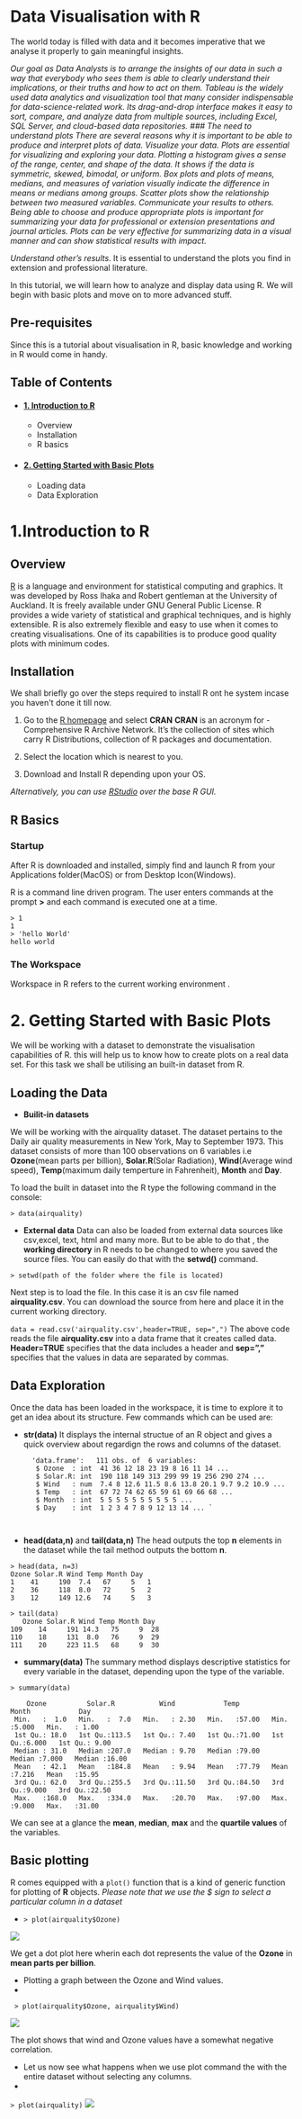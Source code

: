 

# Data Visualisation with R

The world today is filled with data and it becomes imperative that we analyse it properly to gain meaningful insights.  



*Our goal as Data Analysts is to arrange the insights of our data in such a way that everybody who sees them is able to clearly understand their implications, or their truths and how to act on them.
Tableau is the widely used data analytics and visualization tool that many consider indispensable for data-science-related work. Its drag-and-drop interface makes it easy to sort, compare, and analyze data from multiple sources, including Excel, SQL Server, and cloud-based data repositories.*
*### The need to understand plots
There are several reasons why it is important to be able to produce and interpret plots of data.
_Visualize your data_. Plots are essential for visualizing and exploring your data. Plotting a histogram gives a sense of the range, center, and shape of the data. It shows if the data is symmetric, skewed, bimodal, or uniform. Box plots and plots of means, medians, and measures of variation visually indicate the difference in means or medians among groups. Scatter plots show the relationship between two measured variables.
_Communicate your results to others_. Being able to choose and produce appropriate plots is important for summarizing your data for professional or extension presentations and journal articles. Plots can be very effective for summarizing data in a visual manner and can show statistical results with impact.*

_Understand other’s results_. It is essential to understand the plots you find in extension and professional literature.

In this tutorial, we will learn how to analyze and display data using R. We will begin with basic plots and move on to more advanced stuff.


## Pre-requisites
Since this is a tutorial about visualisation in R, basic knowledge and working in R would come in handy.

## Table of Contents

-   #### [1. Introduction to R](https://stackedit.io/app#introduction-to-r)
    
    -   Overview
    -   Installation
    -  R basics
-   #### [2. Getting Started with Basic Plots](https://stackedit.io/app#getting-started)
    
    -   Loading data
    -   Data Exploration


# <a name="introduction-to-r"></a>1.Introduction to R

## Overview

[R](https://www.r-project.org/about.html) is a language and environment for statistical computing and graphics. It was developed by Ross Ihaka and Robert gentleman at the University of Auckland. It is freely available under GNU General Public License.
R provides a wide variety of statistical and graphical techniques, and is highly extensible. R is also extremely flexible and easy to use when it comes to creating visualisations. One of its capabilities is to produce good quality plots with minimum codes.

## Installation

We shall briefly go over the steps required to install R ont he system incase you haven't done it till now.

 1.   Go to the [R homepage](https://www.r-project.org/) and select **CRAN**
 **CRAN** is an acronym for -  Comprehensive R Archive Network. It’s the collection of sites which carry R Distributions, collection of R packages and documentation.
 
 2. Select the location which is nearest to you.
 3. Download and Install R depending upon your OS.
 
 *Alternatively, you can use [RStudio](http://www.rstudio.com/) over the base R GUI.*
 
 

## R Basics

### Startup
After R is downloaded and installed, simply find and launch R from your Applications folder(MacOS) or from Desktop Icon(Windows).

R is a command line driven program. The user enters commands at the prompt **>** and each command is executed one at a time.

    > 1
    1
    > 'hello World'
    hello world

###  The Workspace

Workspace in R refers to the current working environment . 

# <a name="getting-started"></a>2. Getting Started with Basic Plots

We will be working with a dataset to demonstrate the visualisation capabilities of R. this will help us to know how to create plots on a real data set. For this task we shall be utilising an built-in  dataset  from R.

## Loading the Data
* **Builit-in datasets**

We will be working with the airquality dataset. The dataset pertains to the Daily air quality measurements in New York, May to September 1973. This dataset consists of more than 100 observations on 6 variables i.e **Ozone**(mean parts per billion), **Solar.R**(Solar Radiation), **Wind**(Average wind speed), **Temp**(maximum daily temperture in Fahrenheit), **Month** and **Day**.

To load the built in dataset into the R  type the following command in the console:

    > data(airquality)
* **External data**
Data can also be loaded from external data sources like csv,excel, text, html and many more. But to be able to do that , the **working  directory** in R needs to be changed to where you saved the source files. You can easily do that with the **setwd()** command.

`> setwd(path of the folder where the file is located) `
    
Next step is to load the file. In this case it is an csv file named **airquality.csv**. You can download the source from here and place it in the current working directory.

`data = read.csv('airquality.csv',header=TRUE, sep=",")`
The above code reads the file **airquality.csv** into a data frame that it creates called data. **Header=TRUE** specifies that the data includes a header  and **sep=”,”** specifies that the values in data  are separated by commas. 

## Data Exploration
Once the data has been loaded in the workspace, it is time to explore it to get an idea about its structure. Few commands which can be used are:

* **str(data)**
It displays the internal structue of an R object and gives a quick overview about regardign the rows and columns of the dataset.

  ```  > str(data)
    'data.frame':	111 obs. of  6 variables:
     $ Ozone  : int  41 36 12 18 23 19 8 16 11 14 ...
     $ Solar.R: int  190 118 149 313 299 99 19 256 290 274 ...
     $ Wind   : num  7.4 8 12.6 11.5 8.6 13.8 20.1 9.7 9.2 10.9 ...
     $ Temp   : int  67 72 74 62 65 59 61 69 66 68 ...
     $ Month  : int  5 5 5 5 5 5 5 5 5 5 ...
     $ Day    : int  1 2 3 4 7 8 9 12 13 14 ... `

 

* **head(data,n)** and **tail(data,n)**
The head outputs the top **n** elements in the dataset while the tail method outputs the bottom **n**. 
```
> head(data, n=3)
Ozone Solar.R Wind Temp Month Day
1    41     190  7.4   67     5   1
2    36     118  8.0   72     5   2
3    12     149 12.6   74     5   3

> tail(data)
   Ozone Solar.R Wind Temp Month Day
109    14     191 14.3   75     9  28
110    18     131  8.0   76     9  29
111    20     223 11.5   68     9  30
```
* **summary(data)**
The summary method displays descriptive statistics for every variable in the dataset, depending upon the  type of the variable. 
```
> summary(data)
    
    Ozone          Solar.R           Wind            Temp           Month            Day       
 Min.   :  1.0   Min.   :  7.0   Min.   : 2.30   Min.   :57.00   Min.   :5.000   Min.   : 1.00  
 1st Qu.: 18.0   1st Qu.:113.5   1st Qu.: 7.40   1st Qu.:71.00   1st Qu.:6.000   1st Qu.: 9.00  
 Median : 31.0   Median :207.0   Median : 9.70   Median :79.00   Median :7.000   Median :16.00  
 Mean   : 42.1   Mean   :184.8   Mean   : 9.94   Mean   :77.79   Mean   :7.216   Mean   :15.95  
 3rd Qu.: 62.0   3rd Qu.:255.5   3rd Qu.:11.50   3rd Qu.:84.50   3rd Qu.:9.000   3rd Qu.:22.50  
 Max.   :168.0   Max.   :334.0   Max.   :20.70   Max.   :97.00   Max.   :9.000   Max.   :31.00 
 ```

We can see at a glance the **mean**, **median**, **max** and the **quartile values** of the variables.

## Basic plotting

R comes equipped with a  `plot()` function that is a kind of generic function for plotting of **R** objects.
*Please note that we use the $ sign to select a particular column in a dataset*

* `> plot(airquality$Ozone)`

![](https://github.com/parulnith/Data-Visualisation-with-R/blob/master/Basic%20Plot.png)

We get a dot plot here wherin each dot represents the value of the **Ozone** in **mean parts per billion**.

* Plotting a graph between the Ozone and Wind values.
*
` > plot(airquality$Ozone, airquality$Wind)`

![](https://github.com/parulnith/Data-Visualisation-with-R/blob/master/Ozone%20vs%20Wind.png)

The plot shows that wind and Ozone values have a somewhat negative correlation.


* Let us now see what happens when we use plot command the with the entire dataset without selecting any columns.
* 
`> plot(airquality)`
![](https://github.com/parulnith/Data-Visualisation-with-R/blob/master/All%20variables.png)
